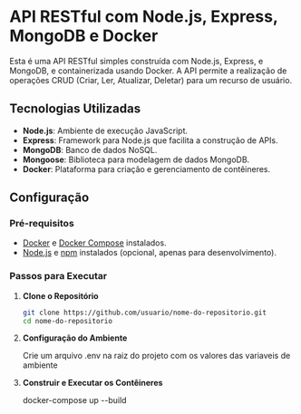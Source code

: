 # API RESTful com Node.js, Express, MongoDB e Docker

Esta é uma API RESTful simples construída com Node.js, Express, e MongoDB, e containerizada usando Docker. A API permite a realização de operações CRUD (Criar, Ler, Atualizar, Deletar) para um recurso de usuário.

## Tecnologias Utilizadas

- **Node.js**: Ambiente de execução JavaScript.
- **Express**: Framework para Node.js que facilita a construção de APIs.
- **MongoDB**: Banco de dados NoSQL.
- **Mongoose**: Biblioteca para modelagem de dados MongoDB.
- **Docker**: Plataforma para criação e gerenciamento de contêineres.

## Configuração

### Pré-requisitos

- [Docker](https://www.docker.com/products/docker-desktop) e [Docker Compose](https://docs.docker.com/compose/install/) instalados.
- [Node.js](https://nodejs.org/) e [npm](https://www.npmjs.com/) instalados (opcional, apenas para desenvolvimento).

### Passos para Executar

1. **Clone o Repositório**

   ```bash
   git clone https://github.com/usuario/nome-do-repositorio.git
   cd nome-do-repositorio


2. **Configuração do Ambiente**

    Crie um arquivo .env na raiz do projeto com os valores das variaveis de ambiente

3. **Construir e Executar os Contêineres**

    docker-compose up --build

